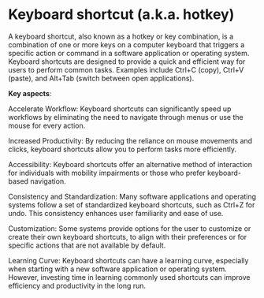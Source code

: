 # Keyboard shortcut (a.k.a. hotkey)

A keyboard shortcut, also known as a hotkey or key combination, is a combination of one or more keys on a computer keyboard that triggers a specific action or command in a software application or operating system. Keyboard shortcuts are designed to provide a quick and efficient way for users to perform common tasks. Examples include Ctrl+C (copy), Ctrl+V (paste), and Alt+Tab (switch between open applications).

**Key aspects**:

Accelerate Workflow: Keyboard shortcuts can significantly speed up workflows by eliminating the need to navigate through menus or use the mouse for every action.

Increased Productivity: By reducing the reliance on mouse movements and clicks, keyboard shortcuts allow you to perform tasks more efficiently.

Accessibility: Keyboard shortcuts offer an alternative method of interaction for individuals with mobility impairments or those who prefer keyboard-based navigation.

Consistency and Standardization: Many software applications and operating systems follow a set of standardized keyboard shortcuts, such as Ctrl+Z for undo. This consistency enhances user familiarity and ease of use.

Customization: Some systems provide options for the user to customize or create their own keyboard shortcuts, to align with their preferences or for specific actions that are not available by default.

Learning Curve: Keyboard shortcuts can have a learning curve, especially when starting with a new software application or operating system. However, investing time in learning commonly used shortcuts can improve efficiency and productivity in the long run.
